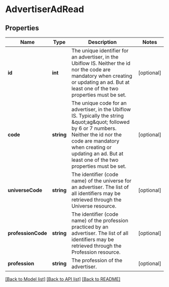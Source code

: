 # AdvertiserAdRead

## Properties
Name | Type | Description | Notes
------------ | ------------- | ------------- | -------------
**id** | **int** | The unique identifier for an advertiser, in the Ubiflow IS.  Neither the id nor the code are mandatory when creating or updating an ad. But at least one of the two properties must be set. | [optional] 
**code** | **string** | The unique code for an advertiser, in the Ubiflow IS.  Typically the string \&quot;ag\&quot; followed by 6 or 7 numbers.  Neither the id nor the code are mandatory when creating or updating an ad. But at least one of the two properties must be set. | [optional] 
**universeCode** | **string** | The identifier (code name) of the universe for an advertiser.  The list of all identifiers may be retrieved through the Universe resource. | [optional] 
**professionCode** | **string** | The identifier (code name) of the profession practiced by an advertiser.  The list of all identifiers may be retrieved through the Profession resource. | [optional] 
**profession** | **string** | The profession of the advertiser. | [optional] 

[[Back to Model list]](../../README.md#documentation-for-models) [[Back to API list]](../../README.md#documentation-for-api-endpoints) [[Back to README]](../../README.md)

